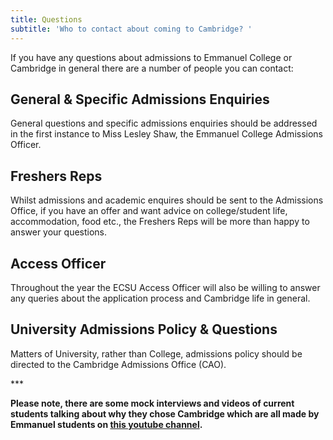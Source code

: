 ```yaml
---
title: Questions
subtitle: 'Who to contact about coming to Cambridge? '
---
```

If you have any questions about admissions to Emmanuel College or Cambridge in general there are a number of people you can contact: 

## General &amp; Specific Admissions Enquiries

General questions and specific admissions enquiries should be addressed in the first instance to Miss Lesley Shaw, the Emmanuel College Admissions Officer.

## Freshers Reps

Whilst admissions and academic enquires should be sent to the Admissions Office, if you have an offer and want advice on college/student life, accommodation, food etc., the Freshers Reps will be more than happy to answer your questions.

## Access Officer

Throughout the year the ECSU Access Officer will also be willing to answer any queries about the application process and Cambridge life in general. 

## University Admissions Policy &amp; Questions

Matters of University, rather than College, admissions policy should be directed to the Cambridge Admissions Office (CAO).

\*\**

**Please note, there are some mock interviews and videos of current students talking about why they chose Cambridge which are all made by Emmanuel students on [this youtube channel](https://www.youtube.com/channel/UCYPIjZXnaJ736LyDUIjv5fQ).**
